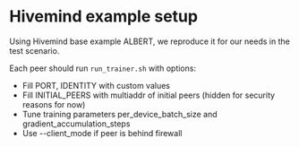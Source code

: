 # Hivemind example setup

Using Hivemind base example ALBERT, we reproduce it for our needs in the test scenario.

Each peer should run `run_trainer.sh` with options:
  - Fill PORT, IDENTITY with custom values
  - Fill INITIAL_PEERS with multiaddr of initial peers (hidden for security reasons for now)
  - Tune training parameters per_device_batch_size and gradient_accumulation_steps
  - Use --client_mode if peer is behind firewall
  